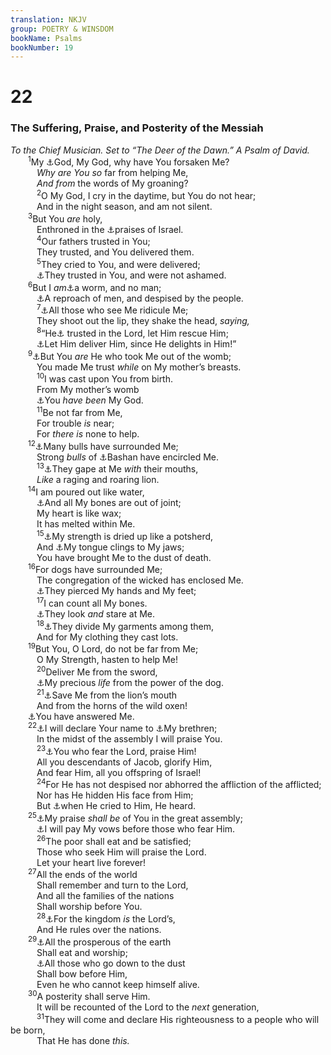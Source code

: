 ```yaml
---
translation: NKJV
group: POETRY & WINSDOM
bookName: Psalms 
bookNumber: 19
---
```


<div class="title"><h1>22</h1><h3>The Suffering, Praise, and Posterity of the Messiah</h3><i>To the Chief Musician. Set to “The Deer of the Dawn.” A Psalm of David.</i></div>
<span class="verse thi_22_1">  <sup>1</sup>My <a data-toggle="tooltip" data-placement="bottom" title="(Matt. 27:46; Mark 15:34)">⚓</a>God, My God, why have You forsaken Me?<br/>   <i>Why</i> <i>are</i> <i>You</i> <i>so</i> far from helping Me,<br/>   <i>And</i> <i>from</i> the words of My groaning?<br/></span>
<span class="verse thi_22_2">   <sup>2</sup>O My God, I cry in the daytime, but You do not hear;<br/>   And in the night season, and am not silent.<br/></span>
<span class="verse thi_22_3">  <sup>3</sup>But You <i>are</i> holy,<br/>   Enthroned in the <a data-toggle="tooltip" data-placement="bottom" title="Deut. 10:21; Ps. 148:14">⚓</a>praises of Israel.<br/></span>
<span class="verse thi_22_4">   <sup>4</sup>Our fathers trusted in You;<br/>   They trusted, and You delivered them.<br/></span>
<span class="verse thi_22_5">   <sup>5</sup>They cried to You, and were delivered;<br/>   <a data-toggle="tooltip" data-placement="bottom" title="Is. 49:23">⚓</a>They trusted in You, and were not ashamed.<br/></span>
<span class="verse thi_22_6">  <sup>6</sup>But I <i>am</i><a data-toggle="tooltip" data-placement="bottom" title="Job 25:6; Is. 41:14">⚓</a>a worm, and no man;<br/>   <a data-toggle="tooltip" data-placement="bottom" title="Ps. 109:25; (Is. 53:3); Matt. 27:39–44">⚓</a>A reproach of men, and despised by the people.<br/></span>
<span class="verse thi_22_7">   <sup>7</sup><a data-toggle="tooltip" data-placement="bottom" title="Matt. 27:39; Mark 15:29">⚓</a>All those who see Me ridicule Me;<br/>   They shoot out the lip, they shake the head, <i>saying,</i><br/></span>
<span class="verse thi_22_8">   <sup>8</sup>“He<a data-toggle="tooltip" data-placement="bottom" title="Matt. 27:43; Luke 23:35">⚓</a> trusted in the Lord, let Him rescue Him;<br/>   <a data-toggle="tooltip" data-placement="bottom" title="Ps. 91:14">⚓</a>Let Him deliver Him, since He delights in Him!”<br/></span>
<span class="verse thi_22_9">  <sup>9</sup><a data-toggle="tooltip" data-placement="bottom" title="(Ps. 71:5, 6)">⚓</a>But You <i>are</i> He who took Me out of the womb;<br/>   You made Me trust <i>while</i> on My mother’s breasts.<br/></span>
<span class="verse thi_22_10">   <sup>10</sup>I was cast upon You from birth.<br/>   From My mother’s womb<br/>   <a data-toggle="tooltip" data-placement="bottom" title="(Is. 46:3; 49:1); Luke 1:35">⚓</a>You <i>have</i> <i>been</i> My God.<br/></span>
<span class="verse thi_22_11">   <sup>11</sup>Be not far from Me,<br/>   For trouble <i>is</i> near;<br/>   For <i>there</i> <i>is</i> none to help.<br/></span>
<span class="verse thi_22_12">  <sup>12</sup><a data-toggle="tooltip" data-placement="bottom" title="Ps. 22:21; 68:30">⚓</a>Many bulls have surrounded Me;<br/>   Strong <i>bulls</i> of <a data-toggle="tooltip" data-placement="bottom" title="Deut. 32:14">⚓</a>Bashan have encircled Me.<br/></span>
<span class="verse thi_22_13">   <sup>13</sup><a data-toggle="tooltip" data-placement="bottom" title="Job 16:10; Ps. 35:21; Lam. 2:16; 3:46">⚓</a>They gape at Me <i>with</i> their mouths,<br/>   <i>Like</i> a raging and roaring lion.<br/></span>
<span class="verse thi_22_14">  <sup>14</sup>I am poured out like water,<br/>   <a data-toggle="tooltip" data-placement="bottom" title="Ps. 31:10; Dan. 5:6">⚓</a>And all My bones are out of joint;<br/>   My heart is like wax;<br/>   It has melted within Me.<br/></span>
<span class="verse thi_22_15">   <sup>15</sup><a data-toggle="tooltip" data-placement="bottom" title="Prov. 17:22">⚓</a>My strength is dried up like a potsherd,<br/>   And <a data-toggle="tooltip" data-placement="bottom" title="John 19:28">⚓</a>My tongue clings to My jaws;<br/>   You have brought Me to the dust of death.<br/></span>
<span class="verse thi_22_16">  <sup>16</sup>For dogs have surrounded Me;<br/>   The congregation of the wicked has enclosed Me.<br/>   <a data-toggle="tooltip" data-placement="bottom" title="Is. 53:7; Matt. 27:35; John 20:25">⚓</a>They pierced My hands and My feet;<br/></span>
<span class="verse thi_22_17">   <sup>17</sup>I can count all My bones.<br/>   <a data-toggle="tooltip" data-placement="bottom" title="Luke 23:27, 35">⚓</a>They look <i>and</i> stare at Me.<br/></span>
<span class="verse thi_22_18">   <sup>18</sup><a data-toggle="tooltip" data-placement="bottom" title="Matt. 27:35; Mark 15:24; Luke 23:34; John 19:24">⚓</a>They divide My garments among them,<br/>   And for My clothing they cast lots.<br/></span>
<span class="verse thi_22_19">  <sup>19</sup>But You, O Lord, do not be far from Me;<br/>   O My Strength, hasten to help Me!<br/></span>
<span class="verse thi_22_20">   <sup>20</sup>Deliver Me from the sword,<br/>   <a data-toggle="tooltip" data-placement="bottom" title="Ps. 35:17">⚓</a>My precious <i>life</i> from the power of the dog.<br/></span>
<span class="verse thi_22_21">   <sup>21</sup><a data-toggle="tooltip" data-placement="bottom" title="2 Tim. 4:17">⚓</a>Save Me from the lion’s mouth<br/>   And from the horns of the wild oxen!<br/>  <a data-toggle="tooltip" data-placement="bottom" title="Is. 34:7">⚓</a>You have answered Me.<br/></span>
<span class="verse thi_22_22">  <sup>22</sup><a data-toggle="tooltip" data-placement="bottom" title="Matt. 4:23; Mark 1:21, 39; Heb. 2:12">⚓</a>I will declare Your name to <a data-toggle="tooltip" data-placement="bottom" title="(Rom. 8:29)">⚓</a>My brethren;<br/>   In the midst of the assembly I will praise You.<br/></span>
<span class="verse thi_22_23">   <sup>23</sup><a data-toggle="tooltip" data-placement="bottom" title="Ps. 135:19, 20">⚓</a>You who fear the Lord, praise Him!<br/>   All you descendants of Jacob, glorify Him,<br/>   And fear Him, all you offspring of Israel!<br/></span>
<span class="verse thi_22_24">   <sup>24</sup>For He has not despised nor abhorred the affliction of the afflicted;<br/>   Nor has He hidden His face from Him;<br/>   But <a data-toggle="tooltip" data-placement="bottom" title="Ps. 31:22; Heb. 5:7">⚓</a>when He cried to Him, He heard.<br/></span>
<span class="verse thi_22_25">  <sup>25</sup><a data-toggle="tooltip" data-placement="bottom" title="Ps. 35:18; 40:9, 10">⚓</a>My praise <i>shall</i> <i>be</i> of You in the great assembly;<br/>   <a data-toggle="tooltip" data-placement="bottom" title="Ps. 61:8; Eccl. 5:4">⚓</a>I will pay My vows before those who fear Him.<br/></span>
<span class="verse thi_22_26">   <sup>26</sup>The poor shall eat and be satisfied;<br/>   Those who seek Him will praise the Lord.<br/>   Let your heart live forever!<br/></span>
<span class="verse thi_22_27">  <sup>27</sup>All the ends of the world<br/>   Shall remember and turn to the Lord,<br/>   And all the families of the nations<br/>   Shall worship before You.<br/></span>
<span class="verse thi_22_28">   <sup>28</sup><a data-toggle="tooltip" data-placement="bottom" title="(Ps. 47:7); Obad. 21; (Zech. 14:9); Matt. 6:13">⚓</a>For the kingdom <i>is</i> the Lord’s,<br/>   And He rules over the nations.<br/></span>
<span class="verse thi_22_29">  <sup>29</sup><a data-toggle="tooltip" data-placement="bottom" title="Ps. 17:10; 45:12; Hab. 1:16">⚓</a>All the prosperous of the earth<br/>   Shall eat and worship;<br/>   <a data-toggle="tooltip" data-placement="bottom" title="Ps. 28:1; (Is. 26:19)">⚓</a>All those who go down to the dust<br/>   Shall bow before Him,<br/>   Even he who cannot keep himself alive.<br/></span>
<span class="verse thi_22_30">  <sup>30</sup>A posterity shall serve Him.<br/>   It will be recounted of the Lord to the <i>next</i> generation,<br/></span>
<span class="verse thi_22_31">   <sup>31</sup>They will come and declare His righteousness to a people who will be born,<br/>   That He has done <i>this.</i><br/></span>
